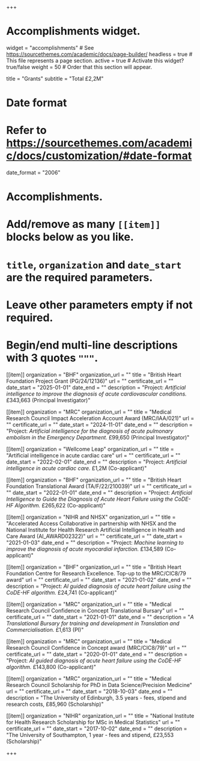 +++
# Accomplishments widget.
widget = "accomplishments"  # See https://sourcethemes.com/academic/docs/page-builder/
headless = true  # This file represents a page section.
active = true  # Activate this widget? true/false
weight = 50  # Order that this section will appear.

title = "Grants"
subtitle = "Total £2,2M"

# Date format
#   Refer to https://sourcethemes.com/academic/docs/customization/#date-format
date_format = "2006"

# Accomplishments.
#   Add/remove as many `[[item]]` blocks below as you like.
#   `title`, `organization` and `date_start` are the required parameters.
#   Leave other parameters empty if not required.
#   Begin/end multi-line descriptions with 3 quotes `"""`.

[[item]]
  organization = "BHF"
  organization_url = ""
  title = "British Heart Foundation Project Grant (PG/24/12136)"
  url = ""
  certificate_url = ""
  date_start = "2025-01-01"
  date_end = ""
  description = "Project: *Artificial intelligence to improve the diagnosis of acute cardiovascular conditions.* £343,663 (Principal Investigator)"
  
[[item]]
  organization = "MRC"
  organization_url = ""
  title = "Medical Research Council Impact Acceleration Account Award (MRC/IAA/021)"
  url = ""
  certificate_url = ""
  date_start = "2024-11-01"
  date_end = ""
  description = "Project: *Artificial intelligence for the diagnosis of acute pulmonary embolism in the Emergency Department.* £99,650 (Principal Investigator)"
  
[[item]]
  organization = "Wellcome Leap"
  organization_url = ""
  title = "Artificial intelligence in acute cardiac care"
  url = ""
  certificate_url = ""
  date_start = "2022-02-01"
  date_end = ""
  description = "Project: *Artificial intelligence in acute cardiac care.* £1,2M (Co-applicant)"

[[item]]
  organization = "BHF"
  organization_url = ""
  title = "British Heart Foundation Translational Award (TA/F/22/210039)"
  url = ""
  certificate_url = ""
  date_start = "2022-01-01"
  date_end = ""
  description = "Project: *Artificial Intelligence to Guide the Diagnosis of Acute Heart Failure using the CoDE-HF Algorithm.* £265,622 (Co-applicant)"
  
[[item]]
  organization = "NIHR and NHSX"
  organization_url = ""
  title = "Accelerated Access Collaborative in partnership with NHSX and the National Institute for Health Research Artificial Intelligence in Health and Care Award (AI_AWARD02322)"
  url = ""
  certificate_url = ""
  date_start = "2021-01-03"
  date_end = ""
  description = "Project: *Machine learning to improve the diagnosis of acute myocardial infarction.* £134,589 (Co-applicant)"

[[item]]
  organization = "BHF"
  organization_url = ""
  title = "British Heart Foundation Centre for Research Excellence. Top-up to the MRC/CIC8/79 award"
  url = ""
  certificate_url = ""
  date_start = "2021-01-02"
  date_end = ""
  description = "Project: *AI guided diagnosis of acute heart failure using the CoDE-HF algorithm.* £24,741 (Co-applicant)"

[[item]]
  organization = "MRC"
  organization_url = ""
  title = "Medical Research Council Confidence in Concept Translational Bursary"
  url = ""
  certificate_url = ""
  date_start = "2021-01-01"
  date_end = ""
  description = "*A Translational Bursary for training and development in Translation and Commercialisation.* £1,613 (PI)"

[[item]]
  organization = "MRC"
  organization_url = ""
  title = "Medical Research Council Confidence in Concept award (MRC/CIC8/79)"
  url = ""
  certificate_url = ""
  date_start = "2020-01-01"
  date_end = ""
  description = "Project: *AI guided diagnosis of acute heart failure using the CoDE-HF algorithm.* £143,800 (Co-applicant)"
  
[[item]]
  organization = "MRC"
  organization_url = ""
  title = "Medical Research Council Scholarship for PhD in Data Science/Precision Medicine"
  url = ""
  certificate_url = ""
  date_start = "2018-10-03"
  date_end = ""
  description = "The University of Edinburgh, 3.5 years - fees, stipend and research costs, £85,960 (Scholarship)"

[[item]]
  organization = "NIHR"
  organization_url = ""
  title = "National Institute for Health Research Scholarship for MSc in Medical Statistics"
  url = ""
  certificate_url = ""
  date_start = "2017-10-02"
  date_end = ""
  description = "The University of Southampton, 1 year - fees and stipend, £23,553 (Scholarship)"
  

+++
